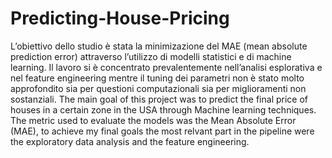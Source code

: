 # Predicting-House-Pricing
L’obiettivo dello studio è stata la minimizazione del MAE (mean absolute prediction error) attraverso l’utilizzo di modelli statistici e di machine learning. Il lavoro si è concentrato prevalentemente nell’analisi esplorativa e nel feature engineering mentre il tuning dei parametri non è stato molto approfondito sia per questioni computazionali sia per miglioramenti non sostanziali.
The main goal of this project was to predict the final price of houses in a certain zone in the USA through Machine learning techniques. The metric used to evaluate the models was the Mean Absolute Error (MAE), to achieve my final goals the most relvant part in the pipeline were the exploratory data analysis and the feature engineering.  
